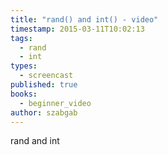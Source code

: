 ```yaml
---
title: "rand() and int() - video"
timestamp: 2015-03-11T10:02:13
tags:
  - rand
  - int
types:
  - screencast
published: true
books:
  - beginner_video
author: szabgab
---
```



rand and int


<slidecast file="beginner-perl/rand-and-int" youtube="AzjdK4N3f5s" />
